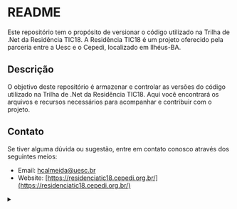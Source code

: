 # README

Este repositório tem o propósito de versionar o código utilizado na Trilha de .Net da Residência TIC18. A Residência TIC18 é um projeto oferecido pela parceria entre a Uesc e o Cepedi, localizado em Ilhéus-BA.

## Descrição

O objetivo deste repositório é armazenar e controlar as versões do código utilizado na Trilha de .Net da Residência TIC18. Aqui você encontrará os arquivos e recursos necessários para acompanhar e contribuir com o projeto.

## Contato

Se tiver alguma dúvida ou sugestão, entre em contato conosco através dos seguintes meios:

- Email: [hcalmeida@uesc.br](mailto:hcalmeida@uesc.br)
- Website: [https://residenciatic18.cepedi.org.br/](https://residenciatic18.cepedi.org.br/)
<details>
<summary></summary>
Este código faz parte do repositório da Trilha de .Net da Residência TIC18.
O objetivo deste repositório é versionar o código utilizado na trilha de .Net da Residência TIC18.
A Residência TIC18 é um projeto oferecido pela parceria entre a Uesc e o Cepedi, localizado em Ilhéus-BA.
</details>
